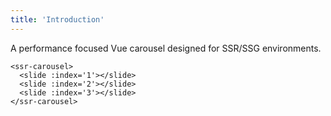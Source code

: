 ```yaml
---
title: 'Introduction'
---
```


A performance focused Vue carousel designed for SSR/SSG environments.

<demos-intro></demos-intro>

```vue
<ssr-carousel>
  <slide :index='1'></slide>
  <slide :index='2'></slide>
  <slide :index='3'></slide>
</ssr-carousel>
```

